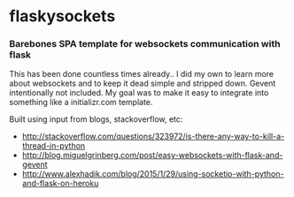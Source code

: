 # flaskysockets
### Barebones SPA template for websockets communication with flask

This has been done countless times already.. I did my own to learn more about websockets and to keep it dead simple and stripped down. Gevent intentionally not included. My goal was to make it easy to integrate into something like a initializr.com template.

Built using input from blogs, stackoverflow, etc:
  * http://stackoverflow.com/questions/323972/is-there-any-way-to-kill-a-thread-in-python
  * http://blog.miguelgrinberg.com/post/easy-websockets-with-flask-and-gevent
  * http://www.alexhadik.com/blog/2015/1/29/using-socketio-with-python-and-flask-on-heroku
